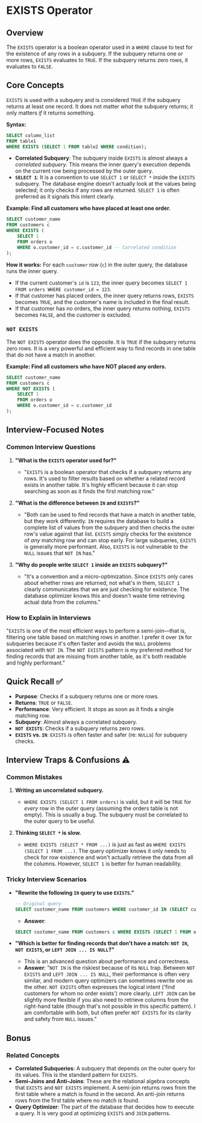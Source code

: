 # EXISTS Operator

## Overview
The `EXISTS` operator is a boolean operator used in a `WHERE` clause to test for the existence of any rows in a subquery. If the subquery returns one or more rows, `EXISTS` evaluates to `TRUE`. If the subquery returns zero rows, it evaluates to `FALSE`.

## Core Concepts

`EXISTS` is used with a subquery and is considered `TRUE` if the subquery returns at least one record. It does not matter *what* the subquery returns; it only matters *if* it returns something.

**Syntax:**
```sql
SELECT column_list
FROM table1
WHERE EXISTS (SELECT 1 FROM table2 WHERE condition);
```

-   **Correlated Subquery**: The subquery inside `EXISTS` is almost always a *correlated subquery*. This means the inner query's execution depends on the current row being processed by the outer query.
-   **`SELECT 1`**: It is a convention to use `SELECT 1` or `SELECT *` inside the `EXISTS` subquery. The database engine doesn't actually look at the values being selected; it only checks if any rows are returned. `SELECT 1` is often preferred as it signals this intent clearly.

**Example: Find all customers who have placed at least one order.**
```sql
SELECT customer_name
FROM customers c
WHERE EXISTS (
    SELECT 1
    FROM orders o
    WHERE o.customer_id = c.customer_id -- Correlated condition
);
```
**How it works:**
For each `customer` row (`c`) in the outer query, the database runs the inner query.
-   If the current customer's `id` is `123`, the inner query becomes `SELECT 1 FROM orders WHERE customer_id = 123`.
-   If that customer has placed orders, the inner query returns rows, `EXISTS` becomes `TRUE`, and the customer's name is included in the final result.
-   If that customer has no orders, the inner query returns nothing, `EXISTS` becomes `FALSE`, and the customer is excluded.

### `NOT EXISTS`
The `NOT EXISTS` operator does the opposite. It is `TRUE` if the subquery returns zero rows. It is a very powerful and efficient way to find records in one table that do not have a match in another.

**Example: Find all customers who have NOT placed any orders.**
```sql
SELECT customer_name
FROM customers c
WHERE NOT EXISTS (
    SELECT 1
    FROM orders o
    WHERE o.customer_id = c.customer_id
);
```

## Interview-Focused Notes

### Common Interview Questions

1.  **"What is the `EXISTS` operator used for?"**
    -   "`EXISTS` is a boolean operator that checks if a subquery returns any rows. It's used to filter results based on whether a related record exists in another table. It's highly efficient because it can stop searching as soon as it finds the first matching row."

2.  **"What is the difference between `IN` and `EXISTS`?"**
    -   "Both can be used to find records that have a match in another table, but they work differently. `IN` requires the database to build a complete list of values from the subquery and then checks the outer row's value against that list. `EXISTS` simply checks for the existence of *any* matching row and can stop early. For large subqueries, `EXISTS` is generally more performant. Also, `EXISTS` is not vulnerable to the `NULL` issues that `NOT IN` has."

3.  **"Why do people write `SELECT 1` inside an `EXISTS` subquery?"**
    -   "It's a convention and a micro-optimization. Since `EXISTS` only cares about whether rows are returned, not what's in them, `SELECT 1` clearly communicates that we are just checking for existence. The database optimizer knows this and doesn't waste time retrieving actual data from the columns."

### How to Explain in Interviews
"`EXISTS` is one of the most efficient ways to perform a semi-join—that is, filtering one table based on matching rows in another. I prefer it over `IN` for subqueries because it's often faster and avoids the `NULL` problems associated with `NOT IN`. The `NOT EXISTS` pattern is my preferred method for finding records that are missing from another table, as it's both readable and highly performant."

## Quick Recall ✅

-   **Purpose**: Checks if a subquery returns one or more rows.
-   **Returns**: `TRUE` or `FALSE`.
-   **Performance**: Very efficient. It stops as soon as it finds a single matching row.
-   **Subquery**: Almost always a correlated subquery.
-   **`NOT EXISTS`**: Checks if a subquery returns zero rows.
-   **`EXISTS` vs. `IN`**: `EXISTS` is often faster and safer (re: `NULL`s) for subquery checks.

## Interview Traps & Confusions ⚠️

### Common Mistakes

1.  **Writing an uncorrelated subquery.**
    -   `WHERE EXISTS (SELECT 1 FROM orders)` is valid, but it will be `TRUE` for *every* row in the outer query (assuming the orders table is not empty). This is usually a bug. The subquery must be correlated to the outer query to be useful.

2.  **Thinking `SELECT *` is slow.**
    -   `WHERE EXISTS (SELECT * FROM ...)` is just as fast as `WHERE EXISTS (SELECT 1 FROM ...)`. The query optimizer knows it only needs to check for row existence and won't actually retrieve the data from all the columns. However, `SELECT 1` is better for human readability.

### Tricky Interview Scenarios

-   **"Rewrite the following `IN` query to use `EXISTS`."**
    ```sql
    -- Original query
    SELECT customer_name FROM customers WHERE customer_id IN (SELECT customer_id FROM orders);
    ```
    -   **Answer**:
    ```sql
    SELECT customer_name FROM customers c WHERE EXISTS (SELECT 1 FROM orders o WHERE o.customer_id = c.customer_id);
    ```

-   **"Which is better for finding records that don't have a match: `NOT IN`, `NOT EXISTS`, or `LEFT JOIN ... IS NULL`?"**
    -   This is an advanced question about performance and correctness.
    -   **Answer**: "`NOT IN` is the riskiest because of its `NULL` trap. Between `NOT EXISTS` and `LEFT JOIN ... IS NULL`, their performance is often very similar, and modern query optimizers can sometimes rewrite one as the other. `NOT EXISTS` often expresses the logical intent ('find customers for whom no order exists') more clearly. `LEFT JOIN` can be slightly more flexible if you also need to retrieve columns from the right-hand table (though that's not possible in this specific pattern). I am comfortable with both, but often prefer `NOT EXISTS` for its clarity and safety from `NULL` issues."

## Bonus

### Related Concepts
-   **Correlated Subqueries**: A subquery that depends on the outer query for its values. This is the standard pattern for `EXISTS`.
-   **Semi-Joins and Anti-Joins**: These are the relational algebra concepts that `EXISTS` and `NOT EXISTS` implement. A semi-join returns rows from the first table where a match is found in the second. An anti-join returns rows from the first table where no match is found.
-   **Query Optimizer**: The part of the database that decides how to execute a query. It is very good at optimizing `EXISTS` and `JOIN` patterns.
